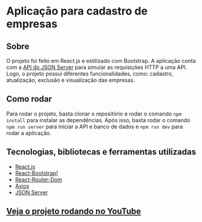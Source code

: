 # Aplicação para cadastro de empresas

## Sobre

O projeto foi feito em React.js e estilizado com Bootstrap. A aplicação conta com a <a href="https://www.npmjs.com/package/json-server">API do JSON Server</a> para simular as requisições HTTP a uma API. Logo, o projeto possui diferentes funcionalidades, como: cadastro, atualização, exclusão e visualização das empresas.

## Como rodar

Para rodar o projeto, basta clonar o repositório e rodar o comando `npm install` para instalar as dependências. Após isso, basta rodar o comando `npm run server` para iniciar a API e banco de dados e `npm run dev` para rodar a aplicação.

## Tecnologias, bibliotecas e ferramentas utilizadas

-   [React.js](https://pt-br.reactjs.org/)
-   [React-Bootstrap](https://react-bootstrap.github.io/)]
-   [React-Router-Dom](https://www.npmjs.com/package/react-router-dom)
-   [Axios](https://www.npmjs.com/package/axios)
-   [JSON Server](https://www.npmjs.com/package/json-server)

## [Veja o projeto rodando no YouTube](https://youtu.be/xxEP_KS0sms)
